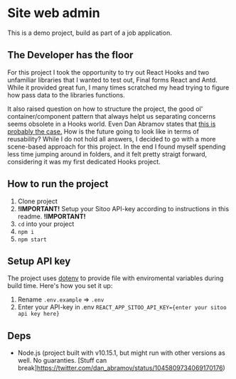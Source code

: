 # Site web admin

This is a demo project, build as part of a job application.

## The Developer has the floor

For this project I took the opportunity to try out React Hooks and two unfamiliar libraries that I wanted to test out, Final forms React and Antd. While it provided great fun, I many times scratched my head trying to figure how pass data to the libraries functions.

It also raised question on how to structure the project, the good ol' container/component pattern that always helpt us separating concerns seems obsolete in a Hooks world. Even Dan Abramov states that [this is probably the case.](https://medium.com/@dan_abramov/smart-and-dumb-components-7ca2f9a7c7d0) How is the future going to look like in terms of reusability? While I do not hold all answers, I decided to go with a more scene-based approach for this project. In the end I found myself spending less time jumping around in folders, and it felt pretty straigt forward, considering it was my first dedicated Hooks project.

## How to run the project

1. Clone project
2. __!IMPORTANT!__ Setup your Sitoo API-key according to instructions in this readme. __!IMPORTANT!__
3. `cd` into your project
4. `npm i`
5. `npm start`

## Setup API key

The project uses [dotenv](https://www.npmjs.com/package/dotenv) to provide file with enviromental variables during build time. Here's how you set it up:

1. Rename `.env.example` => `.env`
2. Enter your API-key in .env `REACT_APP_SITOO_API_KEY={enter your sitoo api key here}`

## Deps

* Node.js (project built with v10.15.1, but might run with other versions as well. No guaranties. [Stuff can break]https://twitter.com/dan_abramov/status/1045809734069170176)
